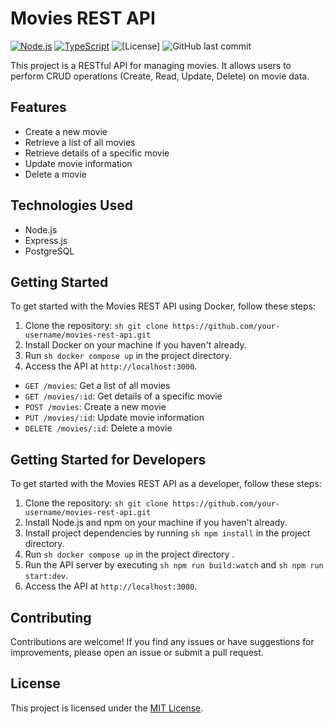 ﻿# Movies REST API

[![Node.js](https://img.shields.io/badge/Node.js-43853D?style=for-the-badge&logo=node.js&logoColor=white)](https://nodejs.org/)
[![TypeScript](https://img.shields.io/badge/TypeScript-007ACC?style=for-the-badge&logo=typescript&logoColor=white)](https://www.typescriptlang.org/)
![[License]](https://badgen.net/github/license/micromatch/micromatch)
![GitHub last commit](https://img.shields.io/github/last-commit/kbrzegowyit/movie-rest-api)

This project is a RESTful API for managing movies. It allows users to perform CRUD operations (Create, Read, Update, Delete) on movie data.

## Features

- Create a new movie
- Retrieve a list of all movies
- Retrieve details of a specific movie
- Update movie information
- Delete a movie

## Technologies Used

- Node.js
- Express.js
- PostgreSQL

## Getting Started

To get started with the Movies REST API using Docker, follow these steps:

1. Clone the repository: ```sh git clone https://github.com/your-username/movies-rest-api.git```
2. Install Docker on your machine if you haven't already.
3. Run ```sh docker compose up``` in the project directory.
4. Access the API at `http://localhost:3000`.

- `GET /movies`: Get a list of all movies
- `GET /movies/:id`: Get details of a specific movie
- `POST /movies`: Create a new movie
- `PUT /movies/:id`: Update movie information
- `DELETE /movies/:id`: Delete a movie

## Getting Started for Developers

To get started with the Movies REST API as a developer, follow these steps:

1. Clone the repository: ```sh git clone https://github.com/your-username/movies-rest-api.git```
2. Install Node.js and npm on your machine if you haven't already.
3. Install project dependencies by running ```sh npm install``` in the project directory.
5. Run ```sh docker compose up``` in the project directory .
6. Run the API server by executing ```sh npm run build:watch``` and ```sh npm run start:dev```.
7. Access the API at `http://localhost:3000`.

## Contributing

Contributions are welcome! If you find any issues or have suggestions for improvements, please open an issue or submit a pull request.

## License

This project is licensed under the [MIT License](LICENSE).